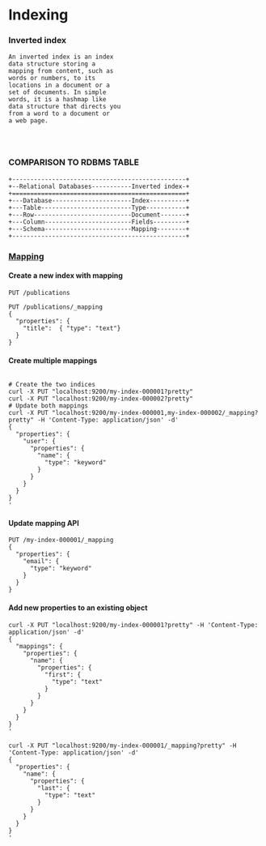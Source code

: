 # Indexing

### Inverted index 
````text
An inverted index is an index
data structure storing a
mapping from content, such as
words or numbers, to its
locations in a document or a
set of documents. In simple
words, it is a hashmap like
data structure that directs you
from a word to a document or
a web page.




````

### COMPARISON TO RDBMS TABLE

````text
+------------------------------------------------+
+--Relational Databases-----------Inverted index-+
+================================================+
+---Database----------------------Index----------+
+---Table-------------------------Type-----------+
+---Row---------------------------Document-------+
+---Column------------------------Fields---------+
+---Schema------------------------Mapping--------+
+------------------------------------------------+
````
### <a href="https://www.elastic.co/guide/en/elasticsearch/reference/current/indices-put-mapping.html">Mapping</a>

#### Create a new index with mapping

````text
PUT /publications

PUT /publications/_mapping
{
  "properties": {
    "title":  { "type": "text"}
  }
}
````


#### Create multiple mappings
````text

# Create the two indices
curl -X PUT "localhost:9200/my-index-000001?pretty"
curl -X PUT "localhost:9200/my-index-000002?pretty"
# Update both mappings
curl -X PUT "localhost:9200/my-index-000001,my-index-000002/_mapping?pretty" -H 'Content-Type: application/json' -d'
{
  "properties": {
    "user": {
      "properties": {
        "name": {
          "type": "keyword"
        }
      }
    }
  }
}
'
````


#### Update mapping API

````text
PUT /my-index-000001/_mapping
{
  "properties": {
    "email": {
      "type": "keyword"
    }
  }
}
````

#### Add new properties to an existing object 
````text
curl -X PUT "localhost:9200/my-index-000001?pretty" -H 'Content-Type: application/json' -d'
{
  "mappings": {
    "properties": {
      "name": {
        "properties": {
          "first": {
            "type": "text"
          }
        }
      }
    }
  }
}
'

curl -X PUT "localhost:9200/my-index-000001/_mapping?pretty" -H 'Content-Type: application/json' -d'
{
  "properties": {
    "name": {
      "properties": {
        "last": {
          "type": "text"
        }
      }
    }
  }
}
'

````